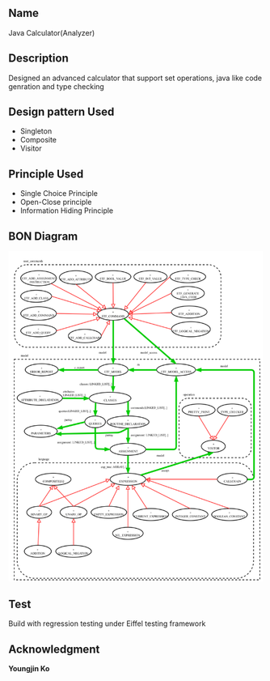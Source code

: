 ## Name
Java Calculator(Analyzer)

## Description
Designed an advanced calculator that support set operations, java like code genration and type checking

## Design pattern Used
* Singleton
* Composite
* Visitor

## Principle Used
* Single Choice Principle
* Open-Close principle
* Information Hiding Principle

## BON Diagram
![bon](/bon.png?raw=true "Optional Title")

## Test
Build with regression testing under Eiffel testing framework

## Acknowledgment
**Youngjin Ko**

